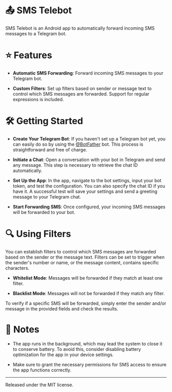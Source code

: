 # :outbox_tray: SMS Telebot

SMS Telebot is an Android app to automatically forward incoming SMS messages to a Telegram bot.

# :star: Features

* **Automatic SMS Forwarding**: Forward incoming SMS messages to your Telegram bot.

* **Custom Filters**: Set up filters based on sender or message text to control which SMS messages are forwarded. Support for regular expressions is included.

# :hammer_and_wrench: Getting Started

* **Create Your Telegram Bot**: If you haven't set up a Telegram bot yet, you can easily do so by using the [@BotFather](https://t.me/BotFather) bot. This process is straightforward and free of charge.

* **Initiate a Chat**: Open a conversation with your bot in Telegram and send any message. This step is necessary to retrieve the chat ID automatically.

* **Set Up the App**: In the app, navigate to the bot settings, input your bot token, and test the configuration. You can also specify the chat ID if you have it. A successful test will save your settings and send a greeting message to your Telegram chat.

* **Start Forwarding SMS**: Once configured, your incoming SMS messages will be forwarded to your bot.

# :mag: Using Filters

You can establish filters to control which SMS messages are forwarded based on the sender or the message text. Filters can be set to trigger when the sender's number or name, or the message content, contains specific characters.

* **Whitelist Mode**: Messages will be forwarded if they match at least one filter.

* **Blacklist Mode**: Messages will not be forwarded if they match any filter.

To verify if a specific SMS will be forwarded, simply enter the sender and/or message in the provided fields and check the results.

# :memo: Notes

* The app runs in the background, which may lead the system to close it to conserve battery. To avoid this, consider disabling battery optimization for the app in your device settings.

* Make sure to grant the necessary permissions for SMS access to ensure the app functions correctly.

---

Released under the MIT license.